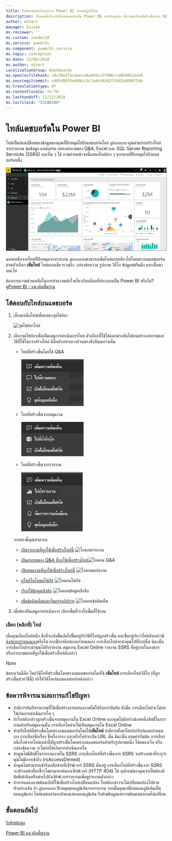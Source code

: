 ```yaml
---
title: ไทล์แดชบอร์ดในบริการ Power BI สำหรับผู้บริโภค
description: ทั้งหมดที่เกี่ยวกับไทล์แดชบอร์ดใน Power BI สำหรับลูกค้า ซึ่งรวมถึงไทล์ที่สร้างขึ้นจาก SQL Server Reporting Services (SSRS)
author: mihart
manager: kvivek
ms.reviewer: ''
ms.custom: seodec18
ms.service: powerbi
ms.component: powerbi-service
ms.topic: conceptual
ms.date: 12/05/2018
ms.author: mihart
LocalizationGroup: Dashboards
ms.openlocfilehash: c8c39e2fbc4aeca4aeb9cc5f906cca8bb063a2e6
ms.sourcegitcommit: cd85d88fba0d9cc3c7a4dc03d2f35d2bd096759b
ms.translationtype: HT
ms.contentlocale: th-TH
ms.lasthandoff: 12/12/2018
ms.locfileid: "53280109"
---
```

# <a name="dashboard-tiles-in-power-bi"></a>ไทล์แดชบอร์ดใน Power BI
ไทล์เป็นสแนปช็อตของข้อมูลของคุณที่ปักหมุดไปยังแดชบอร์ดโดย *ผู้ออกแบบ* คุณสามารถสร้างไทล์จากรายงาน ชุดข้อมูล แดชบอร์ด กล่องคำถามของ Q&A, Excel และ SQL Server Reporting Services (SSRS) และอื่น ๆ ได้  ภาพถ่ายหน้าจอนี้แสดงไทล์ต่าง ๆ มากมายที่ปักหมุดไปยังแดชบอร์ดหนึ่ง

![แดชบอร์ด Power BI](./media/end-user-tiles/power-bi-dashboard.png)


นอกเหนือจากไทล์ที่ปักหมุดจากรายงาน *ผู้ออกแบบ*สามารถเพิ่มไทล์แบบเดี่ยวได้โดยตรงบนแดชบอร์ดผ่านตัวเลือก **เพิ่มไทล์** ไทล์แบบเดี่ยวรวมถึง: กล่องข้อความ รูปภาพ วิดีโอ ข้อมูลสตรีมมิ่ง และเนื้อหาบนเว็บ

ต้องการความช่วยเหลือในการทำความเข้าใจเกี่ยวกับบล็อกที่ประกอบเป็น Power BI หรือไม่?  ดู[Power BI - แนวคิดพื้นฐาน](end-user-basic-concepts.md)


## <a name="interacting-with-tiles-on-a-dashboard"></a>โต้ตอบกับไทล์บนแดชบอร์ด

1. เลื่อนเหนือไทล์เพื่อแสดงจุดไข่ปลา
   
    ![จุดไข่ปลาไทล์](./media/end-user-tiles/ellipses_new.png)
2. เลือกจุดไข่ปลาเพื่อเปิดเมนูการดำเนินการไทล์ ตัวเลือกที่ใช้ได้แตกต่างกันไปตามประเภทภาพและวิธีที่ใช้ในการสร้างไทล์ นี่คือตัวอย่างบางส่วนของสิ่งที่คุณอาจเห็น

    - ไทล์ที่สร้างขึ้นโดยใช้ Q&A
   
        ![ไอคอนจุดไข่ปลา](./media/end-user-tiles/power-bi-menu1.png)

    - ไทล์ที่สร้างขึ้นจากสมุดงาน
   
        ![ไอคอนจุดไข่ปลา](./media/end-user-tiles/power-bi-menu2.png)

    - ไทล์ที่สร้างขึ้นจากรายงาน
   
        ![ไอคอนจุดไข่ปลา](./media/end-user-tiles/power-bi-menu3.png)
   
    จากตรงนี้คุณสามารถ:
   
   * [เปิดรายงานที่ถูกใช้เพื่อสร้างไทล์นี้](end-user-reports.md) ![ไอคอนรายงาน](./media/end-user-tiles/chart-icon.jpg)  
   
   * [เปิดคำถามของ Q&A ที่ถูกใช้เพื่อสร้างไทล์](end-user-reports.md)![ไอคอน Q&A](./media/end-user-tiles/qna-icon.png)  
   

   * [เปิดสมุดงานที่ถูกใช้เพื่อสร้างไทล์นี้](end-user-reports.md) ![ไอคอนแผ่นงาน](./media/end-user-tiles/power-bi-open-worksheet.png)  
    * [ดูไทล์ในโหมดโฟกัส](end-user-focus.md) ![ไอคอนโฟกัส](./media/end-user-tiles/fullscreen-icon.jpg)  
     * [เรียกใช้ข้อมูลเชิงลึก](end-user-insights.md) ![ไอคอนข้อมูลเชิงลึก](./media/end-user-tiles/power-bi-insights.png)
    * [เพิ่มข้อคิดเห็นและเริ่มการอภิปราย](end-user-comment.md) ![ไอคอนข้อคิดเห็น ](./media/end-user-tiles/comment-icons.png)

3. เมื่อต้องปิดเมนูการดำเนินการ เลือกพื้นที่ว่างในพื้นที่ใช้งาน

### <a name="select-click-a-tile"></a>เลือก (คลิกที่) ไทล์
เมื่อคุณเลือกไทล์หนึ่ง สิ่งที่จะเกิดขึ้นถัดไปขึ้นอยู่กับวิธีที่ไทล์ถูกสร้างขึ้น และขึ้นอยู่กับว่าไทล์ดังกล่าวมี[ลิงก์แบบกำหนดเอง](../service-dashboard-edit-tile.md)หรือไม่ หากมีีการลิงก์แบบกำหนดเอง การเลือกไทล์จะนำคุณไปที่ลิงก์นั้น มิฉะนั้น การเลือกไทล์จะนำคุณไปยังรายงาน สมุดงาน Excel Online รายงาน SSRS ที่อยู่ภายในองค์กร หรือการถามตอบที่ถูกใช้เพื่อสร้างไทล์ดังกล่าว

> [!NOTE]
> ข้อยกเว้นนี้คือ ไทล์วิดีโอที่สร้างขึ้นโดยตรงบนแดชบอร์ดโดยใช้ **เพิ่มไทล์** การเลือกไทล์วิดีโอ (ที่ถูกสร้างขึ้นด้วยวิธีนี้) ทำให้วิดีโอเล่นบนแดชบอร์ดดังกล่าว   
> 
> 

## <a name="considerations-and-troubleshooting"></a>ข้อควรพิจารณาและการแก้ไขปัญหา
* ถ้ามีการบันทึกรายงานที่ใช้เพื่อสร้างการแสดงภาพไม่ได้รับการบันทึก ดังนั้น การเลือกไทล์จะไม่ก่อให้เกิดการดำเนินการใด ๆ
* ถ้าไทล์ดังกล่าวถูกสร้างขึ้นจากสมุดงานใน Excel Online และคุณไม่มีอย่างน้อยหนึ่งสิทธิ์ในการอ่านสำหรับสมุดงานนั้น การเลือกไทล์จะไม่เปิดสมุดงานใน Excel Online
* สำหรับไทล์ที่สร้างขึ้นโดยตรงบนแดชบอร์ดโดยใช้**เพิ่มไทล์** ถ้ามีการตั้งค่าไฮเปอร์ลิงก์แบบกำหนดเอง การเลือกชื่อเรื่อง ชื่อเรื่องรอง และหรือไทล์จะเปิด URL นั้น  มิฉะนั้น ตามค่าเริ่มต้น การเลือกหนึ่งไทล์จากไทล์เหล่านี้ที่ถูกสร้างขึ้นโดยตรงบนแดชบอร์ดสำหรับรูปภาพหนึ่ง โค้ดของเว็บ หรือกล่องข้อความ จะไม่ก่อให้เกิดการดำเนินการใด
* ถ้าคุณไม่มีสิทธิ์ในรายงานภายใน SSRS การเลือกไทล์ที่สร้างขึ้นจาก SSRS จะสร้างหน้าที่ระบุว่าคุณไม่มีการเข้าถึง (rsAccessDenied)
* ถ้าคุณไม่สามารถเข้าถึงเครือข่ายที่เซิร์ฟเวอร์ SSRS นั้นอยู่ การเลือกไทล์ที่สร้างขึ้นจาก SSRS จะสร้างหน้าที่บ่งชี้ว่าไม่สามารถค้นหาเซิร์ฟเวอร์ (HTTP 404) ได้ อุปกรณ์ของคุณจำเป็นต้องมีสิทธิ์เข้าถึงเครือข่ายไปยังเซิร์ฟเวอร์รายงานเพื่อดูรายงานดังกล่าว
* ถ้าการแสดงภาพต้นฉบับที่ใช้เพื่อสร้างไทล์เปลี่ยนแปลง ไทล์ดังกล่าวจะไม่เปลี่ยนแปลงไปด้วย  ตัวอย่างเช่น ถ้า *ผู้ออกแบบ* ปักหมุดแผนภูมิเส้นจากรายงาน จากนั้นคุณเปลี่ยนแผนภูมิเส้นเป็นแผนภูมิแท่ง ไทล์แดชบอร์ดจะยังคงแสดงแผนภูมิเส้น รีเฟรชข้อมูลแต่การชนิดแสดงภาพไม่เปลี่ยน

## <a name="next-steps"></a>ขั้นตอนถัดไป
[รีเฟรชข้อมูล](../refresh-data.md)

[Power BI แนวคิดพื้นฐาน](end-user-basic-concepts.md)
